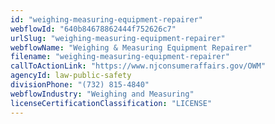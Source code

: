 ```yaml
---
id: "weighing-measuring-equipment-repairer"
webflowId: "640b84678862444f752626c7"
urlSlug: "weighing-measuring-equipment-repairer"
webflowName: "Weighing & Measuring Equipment Repairer"
filename: "weighing-measuring-equipment-repairer"
callToActionLink: "https://www.njconsumeraffairs.gov/OWM"
agencyId: law-public-safety
divisionPhone: "(732) 815-4840"
webflowIndustry: "Weighing and Measuring"
licenseCertificationClassification: "LICENSE"
---
```


